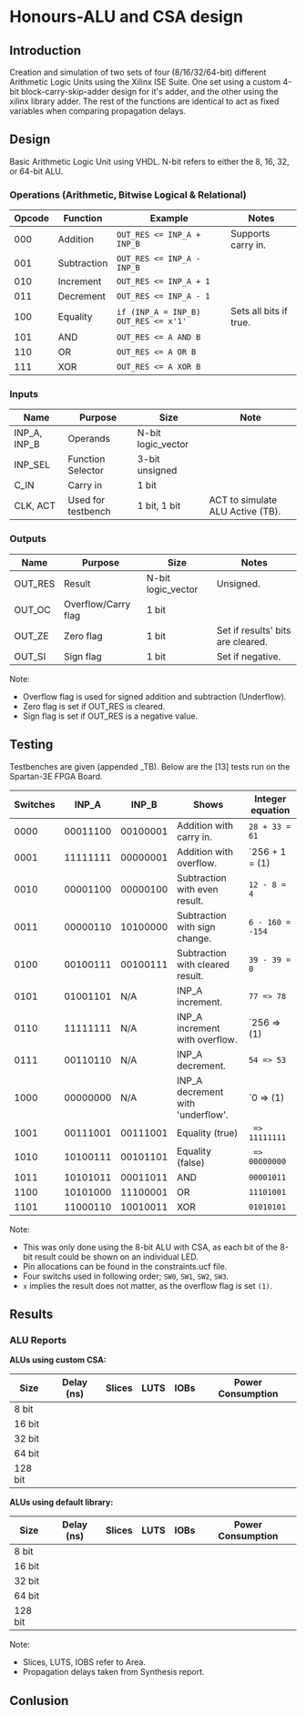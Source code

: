 # Honours-ALU and CSA design

## Introduction

Creation and simulation of two sets of four (8/16/32/64-bit) different Arithmetic Logic Units using the Xilinx ISE Suite. One set using a custom 4-bit block-carry-skip-adder design for it's adder, and the other using the xilinx library adder. The rest of the functions are identical to act as fixed variables when comparing propagation delays. 

## Design

Basic Arithmetic Logic Unit using VHDL. N-bit refers to either the 8, 16, 32, or 64-bit ALU.

### Operations (Arithmetic, Bitwise Logical & Relational)

| Opcode        | Function      | Example                               | Notes                  |
| ------------- | ------------- | ------------------------------------- | ---------------------- |
| 000           | Addition      | `OUT_RES <= INP_A + INP_B`            | Supports carry in.     |
| 001           | Subtraction   | `OUT_RES <= INP_A - INP_B`            |                        |
| 010           | Increment     | `OUT_RES <= INP_A + 1`                |                        |
| 011           | Decrement     | `OUT_RES <= INP_A - 1`                |                        |
| 100           | Equality      | `if (INP_A = INP_B) OUT_RES <= x'1'`  | Sets all bits if true. |
| 101           | AND           | `OUT_RES <= A AND B`                  |                        |
| 110           | OR            | `OUT_RES <= A OR B`                   |                        |
| 111           | XOR           | `OUT_RES <= A XOR B`                  |                        |

### Inputs

| Name          | Purpose            | Size               | Note                             |
| ------------- | ------------------ | ------------------ | -------------------------------- |
| INP_A, INP_B  | Operands           | N-bit logic_vector |                                  |
| INP_SEL       | Function Selector  | 3-bit unsigned     |                                  |
| C_IN          | Carry in           | 1 bit              |                                  |
| CLK, ACT      | Used for testbench | 1 bit, 1 bit       | ACT to simulate ALU Active (TB). | 

### Outputs

| Name    | Purpose             | Size                | Notes                             |
| ------- | ------------------- | ------------------- | --------------------------------- |
| OUT_RES | Result              | N-bit logic_vector  | Unsigned.                         |
| OUT_OC  | Overflow/Carry flag | 1 bit               |                                   |
| OUT_ZE  | Zero flag           | 1 bit               | Set if results' bits are cleared. |
| OUT_SI  | Sign flag           | 1 bit               | Set if negative.                  |

Note: 
* Overflow flag is used for signed addition and subtraction (Underflow).
* Zero flag is set if OUT_RES is cleared.
* Sign flag is set if OUT_RES is a negative value.

## Testing

Testbenches are given (appended _TB). Below are the [13] tests run on the Spartan-3E FPGA Board.

| Switches | INP_A    | INP_B    | Shows                             | Integer equation  |
| -------- | -------- | -------- | --------------------------------- | ----------------- |
| 0000     | 00011100 | 00100001 | Addition with carry in.           | `28 + 33 = 61`    |
| 0001     | 11111111 | 00000001 | Addition with overflow.           | `256 + 1 = (1)|x` |
| 0010     | 00001100 | 00000100 | Subtraction with even result.     | `12 - 8 = 4`      |
| 0011     | 00000110 | 10100000 | Subtraction with sign change.     | `6 - 160 = -154`  |
| 0100     | 00100111 | 00100111 | Subtraction with cleared result.  | `39 - 39 = 0`     |
| 0101     | 01001101 | N/A      | INP_A increment.                  | `77 => 78`        |
| 0110     | 11111111 | N/A      | INP_A increment with overflow.    | `256 => (1)|x`    |
| 0111     | 00110110 | N/A      | INP_A decrement.                  | `54 => 53`        |
| 1000     | 00000000 | N/A      | INP_A decrement with 'underflow'. | `0 => (1)|x`      |
| 1001     | 00111001 | 00111001 | Equality (true)                   | ` => 11111111`    |
| 1010     | 10100111 | 00101101 | Equality (false)                  | ` => 00000000`    |
| 1011     | 10101011 | 00011011 | AND                               | `00001011`        |
| 1100     | 10101000 | 11100001 | OR                                | `11101001`        |
| 1101     | 11000110 | 10010011 | XOR                               | `01010101`        |

Note: 
* This was only done using the 8-bit ALU with CSA, as each bit of the 8-bit result could be shown on an individual LED.
* Pin allocations can be found in the constraints.ucf file.
* Four switchs used in following order; `SW0`, `SW1`, `SW2`, `SW3`.
* `x` implies the result does not matter, as the overflow flag is set `(1)`.

## Results

### ALU Reports

**ALUs using custom CSA:**

| Size    | Delay (ns) | Slices | LUTS | IOBs | Power Consumption |
| ------- | ---------- | ------ | ---- | ---- | ----------------- |
| 8 bit   |            |        |      |      |                   |
| 16 bit  |            |        |      |      |                   |
| 32 bit  |            |        |      |      |                   |
| 64 bit  |            |        |      |      |                   |
| 128 bit |            |        |      |      |                   |

**ALUs using default library:**

| Size    | Delay (ns) | Slices | LUTS | IOBs | Power Consumption |
| ------- | ---------- | ------ | ---- | ---- | ----------------- |
| 8 bit   |            |        |      |      |                   |
| 16 bit  |            |        |      |      |                   |
| 32 bit  |            |        |      |      |                   |
| 64 bit  |            |        |      |      |                   |
| 128 bit |            |        |      |      |                   |

Note: 
* Slices, LUTS, IOBS refer to Area.
* Propagation delays taken from Synthesis report.

## Conlusion


